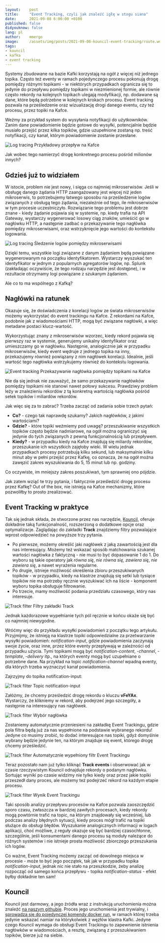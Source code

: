 ```yaml
---
layout:    post
title:     "Event Tracking, czyli jak znaleźć igłę w stogu siana"
date:      2021-09-08 6:00:00 +0100
published: false
didyouknow: false
lang: pl
author:    mmergo
image:     /assets/img/posts/2021-09-08-kouncil-event-tracking/route.webp
tags:
- kouncil
- kafka
- event tracking
---
```


Systemy zbudowane na bazie Kafki korzystają na ogół z więcej niż jednego topika. Często też eventy w ramach pojedynczego procesu pokonują drogę pomiędzy różnymi topikami - w niektórych przypadkach ogranicza się to jedynie do przepływu pomiędzy topikami w niezmienionej formie, ale równie często rekordy na kolejnych topikach ulegają modyfikacji, np. dodawane są dane, które będą potrzebne w kolejnych krokach procesu.
Event tracking pozwala na prześledzenie oraz wizualizację drogi danego eventu, czy też procesu, przez topiki na Kafce.

Weźmy za przykład system do wysyłania notyfikacji do użytkowników. Zanim dane powiadomienie będzie gotowe do wysyłki, potencjalnie będzie musiało przejść przez kilka topików, gdzie uzupełnione zostaną np. treść notyfikacji, czy kanał, którym powiadomienie zostanie przesłane.

![Log tracing](/assets/img/posts/2021-09-08-kouncil-event-tracking/kouncil_kafka_flow.png)
<span class="img-legend">Przykładowy przepływ na Kafce</span>

Jak wobec tego namierzyć drogę konkretnego procesu pośród milionów innych?

## Gdzieś już to widziałem
W istocie, problem nie jest nowy, i sięga co najmniej mikroserwisów. Jeśli w obsługę danego żądania HTTP  zaangażowany jest więcej niż jeden mikroserwis, to potrzebujemy łatwego sposobu na prześledzenie logów związanych z obsługą tego żądania, niezależnie od tego, ile mikroserwisów w tym procesie uczestniczyło. Rozwiązanie tego problemu jest dobrze znane - kiedy żądanie pojawia się w systemie, np. kiedy trafia na API Gateway, wystarczy wygenerować losowy ciąg znaków, umieścić go w nagłówku HTTP, a następnie zadbać o przekazywanie tego nagłówka pomiędzy mikroserwisami, oraz wstrzyknięcie jego wartości do kontekstu logowania.

![Log tracing](/assets/img/posts/2021-09-08-kouncil-event-tracking/kouncil_microservices_with_headers.png)
<span class="img-legend">Śledzenie logów pomiędzy mikroserwisami</span>

Dzięki temu, wszystkie logi związane z danym żądaniem będą powiązane wygenerowanym na początku identyfikatorem. Wystarczy wyszukać ten identyfikator w jednym z popularnych agregatorów logów, np. Splunk (zakładając oczywiście, że tego rodzaju narzędzie jest dostępne), i w rezultacie otrzymamy logi powiązane z szukanym żądaniem.

Ale co to ma wspólnego z Kafką?

## Nagłówki na ratunek

Okazuje się, że doświadczenia z korelacji logów ze świata mikroserwisów możemy wykorzystać do event trackingu na Kafce. Z rekordami na Kafce, podobnie jak z wiadomościami HTTP, mogą być związane nagłówki, a więc metadane postaci klucz-wartość.

Wykorzystując znany z mikroserwisów wzorzec, kiedy rekord pojawia się pierwszy raz w systemie, generujemy unikalny identyfikator oraz umieszczamy go w nagłówku. Następnie, analogicznie jak w przypadku mikroserwisów, kiedy event wędruje z jednego topika na inny, przekazujemy również powiązany z nim nagłówek korelacji. Idealnie, jeśli wartość tego nagłówka wstrzykujemy również do kontekstu logowania.

![Event tracking](/assets/img/posts/2021-09-08-kouncil-event-tracking/kouncil_kafka_headers.png)
<span class="img-legend">Przekazywanie nagłówka pomiędzy topikami na Kafce</span>

Nie da się jednak nie zauważyć, że samo przekazywanie nagłówków pomiędzy topikami nie stanowi nawet połowy sukcesu. 
Prawdziwy problem leży w znalezieniu rekordów z tą konkretną wartością nagłówka pośród setek topików i miliardów rekordów.

Jak więc się za to zabrać? Trzeba zacząć od zadania sobie trzech pytań:

* **Co?** - czego tak naprawdę szukamy? Jakich nagłówków, z jakimi wartościami?
* **Gdzie?** - które topiki weźmiemy pod uwagę? przeszukiwanie wszystkich topików często będzie nadmiarowe, na ogół można ograniczyć się jedynie do tych związanych z pewną funkcjonalnością lub przepływem.
* **Kiedy?** - w przypadku kiedy na Kafce znajdują się miliardy rekordów, przeszukanie ich wszystkich zajęłoby wieki. W wielu jednak przypadkach procesy potrzebują kilku sekund, lub maksymalnie kilku minut aby w pełni przejść przez Kafkę, co oznacza, że na ogół można zawęzić zakres wyszukiwania do 5, 15 minut lub np. godziny.

Co oczywiste, im mniejszy zakres poszukiwań, tym sprawniej ono pójdzie.

Jak zatem wziąć te trzy pytania, i faktycznie prześledzić drogę procesu przez Kafkę? Out of the box, nie istnieją na Kafce mechanizmy, które pozwoliłby to prosto zrealizować.

## Event Tracking w praktyce

Tak się jednak składa, że stworzone przez nas narzędzie, [Kouncil](https://kouncil.io), oferuje dokładnie taką funkcjonalność, rozszerzoną o dodatkowe opcje oraz optymalizacje. Zaglądając do zakładki **Track** znajdziemy filtry pozwalające wprost odpowiedzieć na powyższe trzy pytania.

* Po pierwsze, możemy określić jaki nagłówek z jaką zawartością jest dla nas interesujący. Możemy też wskazać sposób matchowania szukanej wartości nagłówka z faktyczną - nie musi to być dopasowanie 1 do 1. Do wyboru są takie operatory jak *równa się*, *nie równa się*, *zawiera się*, *nie zawiera się*, a nawet wyrażenia regularne.
* Po drugie, istnieje możliwość określenia zbioru przeszukiwanych topików - w przypadku, kiedy na klastrze znajdują się setki lub tysiące topików nie ma potrzeby ręcznie wyszukiwać ich na liście - komponent wyboru topika obsługuje filtrowanie.
* Po trzecie, mamy możliwość podania przedziału czasowego, który nas interesuje.

![Track filter](/assets/img/posts/2021-09-08-kouncil-event-tracking/kouncil_track_filter.png)
<span class="img-legend">Filtry zakładki Track</span>

Jednak każdorazowe wypełnianie tych pól ręcznie w końcu okaże się być co najmniej niewygodne. 

Wróćmy więc do przykładu wysyłki powiadomień z początku tego artykułu. Przyjmijmy, że istnieją na klastrze topiki odpowiedzialne za przetwarzanie wysyłki powiadomień: *notification-input*, gdzie powiadomienia zaczynają swoje życie, oraz inne, przez które eventy przepływają w zależności od przypadku użycia. Tymi topikami mogą być *notification-content*, *-channel*, *-template*, *-delivery* itp., na których eventy mogą być uzupełniane o potrzebne dane. Na przykład na topic *notification-channel* wpadną eventy, dla których trzeba wyznaczyć kanał powiadomienia.

Zajrzyjmy do topika notification-input:

![Track filter](/assets/img/posts/2021-09-08-kouncil-event-tracking/kouncil_notification_input.png)
<span class="img-legend">Topic notification-input</span>

Załóżmy, że chcemy prześledzić drogę rekordu o kluczu **vFeYAx**. Wystarczy, że klikniemy w rekord, aby podejrzeć jego szczegóły, a następnie na interesujący nas nagłówek.

![Track filter](/assets/img/posts/2021-09-08-kouncil-event-tracking/kouncil_event_header.png)
<span class="img-legend">Wybór nagłówka</span>

Zostaniemy automatycznie przeniesieni na zakładkę Event Trackingu, gdzie pola filtra będą już za nas wypełnione na podstawie wybranego rekordu! Jedyne co musimy zrobić, to dodać interesujące nas topiki, gdyż domyślnie wybrany będzie jedynie ten, na którym znajduje się event, którego drogę chcemy prześledzić.

![Track filter](/assets/img/posts/2021-09-08-kouncil-event-tracking/kouncil_track_filter_filled.png)
<span class="img-legend">Automatycznie wypełniony filtr Event Trackingu</span>

Teraz pozostało nam już tylko kliknąć **Track events** i obserwować jak w czasie rzeczywistym Kouncil odnajduje rekordy o podanym nagłówku. Sortując wyniki po czasie widzimy nie tylko kiedy oraz przez jakie topiki przeszedł dany proces, ale możemy też podejrzeć rekord na każdym etapie procesu.

![Track filter](/assets/img/posts/2021-09-08-kouncil-event-tracking/kouncil_event_tracking_result.png)
<span class="img-legend">Wynik Event Trackingu</span>

Taki sposób analizy przepływu procesów na Kafce pozwala zaoszczędzić sporo czasu, zwłaszcza w bardziej zawiłych procesach, kiedy rekordy mogą powtórnie trafić na topic, na którym znajdowały się wcześniej, lub podczas analizy błędnych sytuacji, kiedy proces mógł trafić na topiki służące do obsługi błędów. Wyszukanie analogicznych informacji w logach aplikacji, choć możliwe, z reguły okazuje się być bardziej czasochłonne, szczególnie, jeśli konsumentami danego procesu są moduły należące do różnych systemów i nie istnieje prosta możliwość zbiorczego przeszukania ich logów.

Co ważne, Event Tracking możemy zacząć od dowolnego miejsca w procesie - może to być jego początek, tak jak w przypadku topika *notification-input*, jednak nic nie stało na przeszkodzie, żeby analizę rozpocząć od samego końca przepływu - topika *notification-status* - efekt byłby dokładnie ten sam!

## Kouncil

Kouncil jest darmowy, a jego źródła wraz z instrukcją uruchomienia można znaleźć [na naszym githubie](https://github.com/consdata/kouncil). Proces jego uruchomienia jest trywialny, i [sprowadza się do pojedynczej komendy docker run](https://github.com/consdata/kouncil#quick-start), w ramach której trzeba jedynie wskazać namiar na którykolwiek z węzłów klastra Kafki. Jedyne czego Kouncil wymaga do obsługi Event Trackingu to zapewnienie istnienia nagłówków w wiadomościach, a resztę, związaną z przeszukiwaniem topików, bierze już na siebie.
